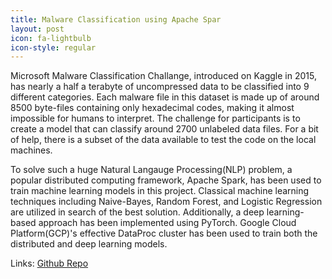 ```yaml
---
title: Malware Classification using Apache Spar
layout: post
icon: fa-lightbulb
icon-style: regular
---
```

<p>Microsoft Malware Classification Challange, introduced on Kaggle in 2015, has nearly a half a terabyte of uncompressed data to be classified into 9 different categories. Each malware file in this dataset is made up of around 8500 byte-files containing only hexadecimal codes, making it almost impossible for humans to interpret. The challenge for participants is to create a model that can classify around 2700 unlabeled data files. For a bit of help, there is a subset of the data available to test the code on the local machines.</p>

 <p>
 To solve such a huge Natural Langauge Processing(NLP) problem, a popular distributed computing framework, Apache Spark, has been used to train machine learning models in this project. Classical machine learning techniques including Naive-Bayes, Random Forest, and Logistic Regression are utilized in search of the best solution. Additionally, a deep learning-based approach has been implemented using PyTorch. Google Cloud Platform(GCP)'s effective DataProc cluster has been used to train both the distributed and deep learning models.</p>

Links: <a href="https://github.com/mauliknshah/Emma-p2">Github Repo</a>
